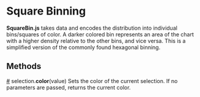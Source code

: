 # Square Binning
**SquareBin.js** takes data and encodes the distribution into individual bins/squares of color. A darker colored bin represents an area of the chart with a higher density relative to the other bins, and vice versa. This is a simplified version of the commonly found hexagonal binning.


## Methods
[#](#Methods/color) selection.**color**(value)
Sets the color of the current selection.
If no parameters are passed, returns the current color.
